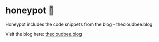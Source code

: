 # honeypot 🍯

Honeypot includes the code snippets from the blog - thecloudbee.blog.

Visit the blog here:
[thecloudbee.blog](https://thecloudbee.github.io)
